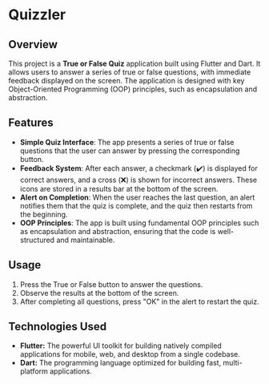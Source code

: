 # Quizzler

## Overview

This project is a **True or False Quiz** application built using Flutter and Dart. It allows users to answer a series of true or false questions, with immediate feedback displayed on the screen. The application is designed with key Object-Oriented Programming (OOP) principles, such as encapsulation and abstraction.

## Features

- **Simple Quiz Interface**: The app presents a series of true or false questions that the user can answer by pressing the corresponding button.
- **Feedback System**: After each answer, a checkmark (✔️) is displayed for correct answers, and a cross (❌) is shown for incorrect answers. These icons are stored in a results bar at the bottom of the screen.
- **Alert on Completion**: When the user reaches the last question, an alert notifies them that the quiz is complete, and the quiz then restarts from the beginning.
- **OOP Principles**: The app is built using fundamental OOP principles such as encapsulation and abstraction, ensuring that the code is well-structured and maintainable.

## Usage

1. Press the True or False button to answer the questions.
2. Observe the results at the bottom of the screen.
3. After completing all questions, press "OK" in the alert to restart the quiz.

## Technologies Used

- **Flutter:** The powerful UI toolkit for building natively compiled applications for mobile, web, and desktop from a single codebase.
- **Dart:** The programming language optimized for building fast, multi-platform applications.
